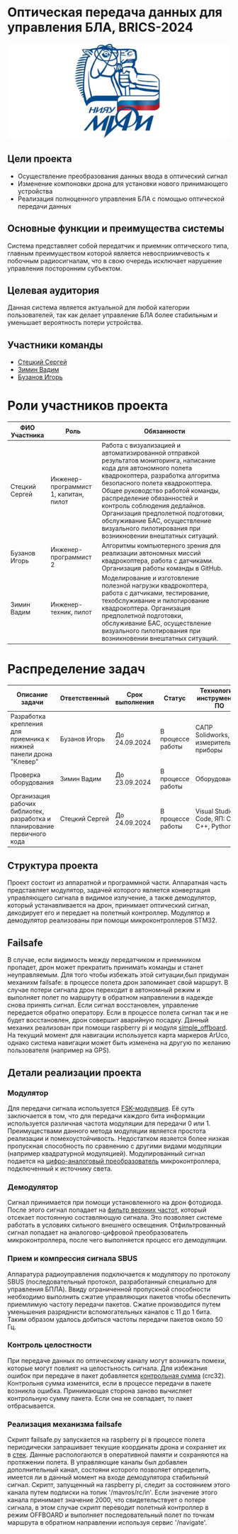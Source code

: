 # Оптическая передача данных для управления БЛА, BRICS-2024
![](logo_mephi.jpg)
## Цели проекта
+ Осуществление преобразования данных ввода в оптический сигнал
+ Изменение компоновки дрона для установки нового принимающего устройства
+ Реализация полноценного управления БЛА с помощью оптической передачи данных
## Основные функции и преимущества системы
Система представляет собой передатчик и приемник оптического типа, главным преимуществом которой является невосприимчевость к побочным
радиосигналам, что в свою очередь исключает нарушение управления посторонним субъектом.
## Целевая аудитория
Данная система является актуальной для любой категории пользователей, так как делает управление БЛА более стабильным и уменьшает вероятность потери устройства.
## Участники команды
+ [Стецкий Сергей](@Stinger_insane)
+ [Зимин Вадим](@VKzhuk)
+ [Бузанов Игорь](@accelerationaltrolge)


Роли участников проекта
==========================

| ФИО Участника | Роль | Обязанности |
| --- | --- | --- |
| Стецкий Сергей | Инженер-программист 1, капитан, пилот | Работа с визуализацией и автоматизированной отправкой результатов мониторинга, написание кода для автономного полета квадрокоптера, разработка алгоритма безопасного полета квадрокоптера. Общее руководство работой команды, распределение обязанностей и контроль соблюдения дедлайнов. Организация предполетной подготовки, обслуживание БАС, осуществление визуального пилотирования при возникновении внештатных ситуаций. |
| Бузанов Игорь | Инженер-программист 2 | Алгоритмы компьютерного зрения для реализации автономных миссий квадрокоптера, работа с датчиками. Организация работы команды в GitHub. |
| Зимин Вадим | Инженер-техник, пилот | Моделирование и изготовление полезной нагрузки квадрокоптера, работа с датчиками, тестирование, техобслуживание и пилотирование квадрокоптера. Организация предполетной подготовки, обслуживание БАС, осуществление визуального пилотирования при возникновении внештатных ситуаций. |

Распределение задач
=====================

| Описание задачи | Ответственный | Срок выполнения | Статус | Технологии/инструменты/ПО |
| --- | --- | --- | --- | --- |
| Разработка крепления для приемника к нижней панели дрона "Клевер" | Бузанов Игорь | До 24.09.2024 | В процессе работы | САПР Solidworks, измерительные приборы |
| Проверка оборудования | Зимин Вадим | До 23.09.2024 | В процессе работы | Оборудование |
| Организация рабочих библиотек, разработка и планирование первичного кода | Стецкий Сергей | До 24.09.2024 | В процессе работы | Visual Studio Code, ЯП: С, C++, Python |

## Структура проекта
Проект состоит из аппаратной и программной части. Аппаратная часть представляет модулятор, задачей которого является конвертация управляющего сигнала в видимое излучение, а также демодулятор, который устанавливается на дрон, принимает оптический сигнал, декодирует его и передает на полетный контроллер. Модулятор и демодулятор реализованы при помощи микроконтроллеров STM32.
## Failsafe
В случае, если видимость между передатчиком и приемником пропадет, дрон может прекратить принимать команды и станет неуправляемым. Для того чтобы избежать этой ситуации,был придуман механихм failsafe: в процессе полета дрон запоминает свой маршрут. В случае потери сигнала дрон переходит в автономный режим и выполняет полет по маршруту в обратном направлении в надежде снова принять сигнал. Если сигнал восстановлен, управление передается обратно оператору. Если в процессе полета сигнал так и не будет восстановлен, дрон совершит аварийную посадку. Данный механих реализован при помощи raspberry pi и модуля [simple_offboard](https://clover.coex.tech/ru/simple_offboard.html). На текущий момент для навигации используется карта маркеров ArUco, однако система навигации может быть изменена на другую по желанию пользователя (например на GPS).
## Детали реализации проекта
### Модулятор
Для передачи сигнала используется [FSK-модуляция](https://en.wikipedia.org/wiki/Frequency-shift_keying). Её суть заключается в том, что для передачи каждого бита информации используется различная частота модуляции для передачи 0 или 1. Преимуществами данного метода модуляции является простота реализации и помехоустойчивость. Недостатком явзяется более низкая пропускная способность по сравнению с другими видами модуляции (например квадратурной модуляцией). Модулированный сигнал подается на [цифро-аналоговый преобразователь](https://en.wikipedia.org/wiki/Digital-to-analog_converter) микроконтроллера, подключенный к источнику света.
### Демодулятор
Сигнал принимается при помощи установленного на дрон фотодиода. После этого сигнал попадает на [фильтр верхних частот](https://en.wikipedia.org/wiki/High-pass_filter), который отсекает постоянную составляющую сигнала. Это позволяет системе работать в условиях сильного внешнего освещения. Отфильтрованный сигнал попадает на аналогово-цифровой преобразователь микроконтроллера, после чего выполняется процесс его демодуляции.
### Прием и компрессия сигнала SBUS
Аппаратура радиоуправления подключается к модулятору по протоколу SBUS (последовательный протокол, разработанный специально для управления БПЛА). Ввиду ограниченной пропускной способности необходимо выполнить сжатие управляющих пакетов чтобы обеспечить приемлимую частоту передачи пакетов. Сжатие производится путем уменьшения разряднисти вспомогательных каналов с 11 до 1 бита. Таким образом удалось добиться частоты передачи пакетов около 50 Гц.
### Контроль целостности
При передаче данных по оптическому каналу могут возникать помехи, которые могут повлият на целостьность сигнала. Для избежания ошибок при передаче в пакет добавляется [контрольная сумма](https://en.wikipedia.org/wiki/Computation_of_cyclic_redundancy_checks) (crc32). Контрольня сумма изменится, если в процессе передачи в пакете возникла ошибка. Принимающая сторона заново вычисляет контрольную сумму пакета. Если она не совпадает, то пакет отбрасывается.
### Реализация механизма failsafe
Скрипт failsafe.py запускается на raspberry pi в процессе полета периодически запрашивает текущие координаты дрона и сохраняет их в [стек](https://en.wikipedia.org/wiki/Stack_(abstract_data_type)). Данные распологаются в оперативной памяти и сохраняются на протяжении полета. В управляющие каналы был добавлен дополнительный канал, состояни которого позволяет определить, имеется ли в данный момент на входе демодулятора стабильный сигнал. Скрипт, запущенный на raspberry pi, следит за состоянием этого канала путем подписки на топик '/mavros/rc/in'. Если значение этого канала принимает значение 2000, что свидетельствует о потере сигнала, в этом случае скрипт переводит полетный контроллер в режим OFFBOARD и выполняет последовательный полет по точкам маршрута в обратном направлении используя сервис '/navigate'.
